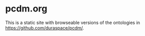 # pcdm.org

This is a static site with browseable versions of the ontologies in https://github.com/duraspace/pcdm/.
